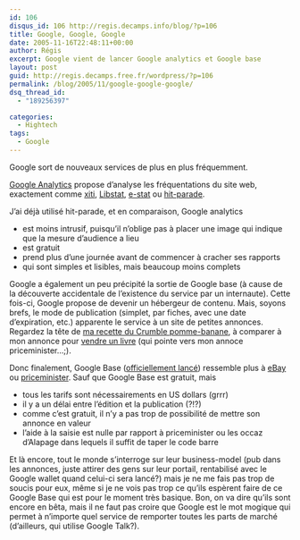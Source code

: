 ```yaml
---
id: 106
disqus_id: 106 http://regis.decamps.info/blog/?p=106
title: Google, Google, Google
date: 2005-11-16T22:48:11+00:00
author: Régis
excerpt: Google vient de lancer Google analytics et Google base
layout: post
guid: http://regis.decamps.free.fr/wordpress/?p=106
permalink: /blog/2005/11/google-google-google/
dsq_thread_id:
  - "189256397"

categories:
  - Hightech
tags:
  - Google
---
```

Google sort de nouveaux services de plus en plus fréquemment.

[Google Analytics](https://www.google.com/analytics/home/report?rid=40721&scid=78978) propose d’analyse les fréquentations du site web, exactement comme [xiti](http://www.xiti.com/), [Libstat](http://www.libstat.com/pages/index.htm), [e-stat](http://www.estat.com/) ou [hit-parade](http://www.hit-parade.com/).

J’ai déjà utilisé hit-parade, et en comparaison, Google analytics 

  * est moins intrusif, puisqu’il n’oblige pas à placer une image qui indique que la mesure d’audience a lieu
  * est gratuit
  * prend plus d’une journée avant de commencer à cracher ses rapports 
  * qui sont simples et lisibles, mais beaucoup moins complets

Google a également un peu précipité la sortie de Google base (à cause de la découverte accidentale de l’existence du service par un internaute). Cette fois-ci, Google propose de devenir un hébergeur de contenu. Mais, soyons brefs, le mode de publication (simplet, par fiches, avec une date d’expiration, etc.) apparente le service à un site de petites annonces. Regardez la tête de [ma recette du Crumble pomme-banane](http://www.google.com/base/a/4360301579240694813), à comparer à mon annonce pour [vendre un livre](http://www.google.com/base/a/regis.decamps/11984429114778124362) (qui pointe vers mon annoce priceminister…;).

Donc finalement, Google Base ([officiellement lancé](http://googleblog.blogspot.com/2005/11/first-base.html)) ressemble plus à [eBay](http://www.ebay.com) ou [priceminister](http://www.priceminister.com/boutique/earnest/). Sauf que Google Base est gratuit, mais

  * tous les tarifs sont nécessairements en US dollars (grrr)
  * il y a un délai entre l’édition et la publication (?!?)
  * comme c’est gratuit, il n’y a pas trop de possibilité de mettre son annonce en valeur
  * l’aide à la saisie est nulle par rapport à priceminister ou les occaz d’Alapage dans lequels il suffit de taper le code barre

Et là encore, tout le monde s’interroge sur leur business-model (pub dans les annonces, juste attirer des gens sur leur portail, rentabilisé avec le Google wallet quand celui-ci sera lancé?) mais je ne me fais pas trop de soucis pour eux, même si je ne vois pas trop ce qu’ils espèrent faire de ce Google Base qui est pour le moment très basique. Bon, on va dire qu’ils sont encore en bêta, mais il ne faut pas croire que Google est le mot mogique qui permet à n’importe quel service de remporter toutes les parts de marché (d’ailleurs, qui utilise Google Talk?).
